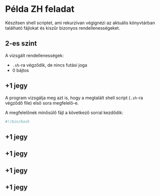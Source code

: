 # Példa ZH feladat

Készítsen shell scriptet, ami rekurzívan végignézi az aktuális könyvtárban található fájlokat és kiszűr bizonyos rendellenességeket.

## 2-es szint
A vizsgált rendellenességek:

  * `.sh`-ra végződik, de nincs futási joga
  * 0 bájtos

## +1 jegy

A program vizsgálja meg azt is, hogy a megtalált shell script (`.sh`-ra végződő file) első sora megfelelő-e.

A megfelelőnek minősülő fájl a következő sorral kezdődik:

```bash
#!/bin/bash
```


## +1 jegy


## +1 jegy


## +1 jegy


## +1 jegy

